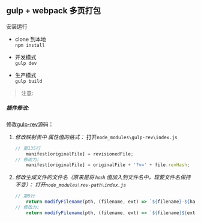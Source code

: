 ## gulp + webpack 多页打包

安装运行

* clone 到本地 <br>
`npm install`

* 开发模式<br>
 `gulp dev`

* 生产模式<br>
 `gulp build`

> 注意:

##### 插件修改:

<!-- 需要 `${url}？v=${version}` -->

修改[gulp-rev](https://www.npmjs.com/package/gulp-rev)源码：

1. _<font face="微软雅黑">修改映射表中 属性值的格式：</font>_
打开`node_modules\gulp-rev\index.js`

    ```javascript
    // 第135行
        manifest[originalFile] = revisionedFile;
    // 修改为:
        manifest[originalFile] = originalFile + '?v=' + file.revHash;
    ```

2. _<font face="微软雅黑">修改生成文件的文件名（原来是将 hash 值加入到文件名中，现要文件名保持不变）：
打开`node_modules\rev-path\index.js`</font>_

    ```javascript
    // 第9行
        return modifyFilename(pth, (filename, ext) => `${filename}-${hash}${ext}`);
    // 修改为:
        return modifyFilename(pth, (filename, ext) => `${filename}${ext}`);
    ```
